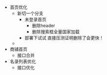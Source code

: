 - 首页优化
  - 新切一个分支
    - 未登录首页
      - 删除header
      - 删除搜索框全量国家加载
    - 部署下试试 直接压测证明删除了会更快！
  - 
- 商铺首页
  - 接口合并
- 名录列表优化
  - 接口优化